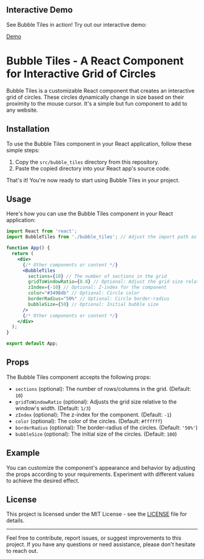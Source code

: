 ## Interactive Demo

See Bubble Tiles in action! Try out our interactive demo:

[Demo](https://your-demo-url.com)

# Bubble Tiles - A React Component for Interactive Grid of Circles

Bubble Tiles is a customizable React component that creates an interactive grid of circles. These circles dynamically change in size based on their proximity to the mouse cursor. It's a simple but fun component to add to any website.

## Installation

To use the Bubble Tiles component in your React application, follow these simple steps:

1. Copy the `src/bubble_tiles` directory from this repository.
2. Paste the copied directory into your React app's source code.

That's it! You're now ready to start using Bubble Tiles in your project.

## Usage

Here's how you can use the Bubble Tiles component in your React application:

```jsx
import React from 'react';
import BubbleTiles from './bubble_tiles'; // Adjust the import path as needed

function App() {
  return (
    <div>
      {/* Other components or content */}
      <BubbleTiles
        sections={10} // The number of sections in the grid
        gridToWindowRatio={0.8} // Optional: Adjust the grid size relative to the window
        zIndex={-10} // Optional: Z-index for the component
        color="#3498db" // Optional: Circle color
        borderRadius="50%" // Optional: Circle border-radius
        bubbleSize={50} // Optional: Initial bubble size
      />
      {/* Other components or content */}
    </div>
  );
}

export default App;
```

## Props

The Bubble Tiles component accepts the following props:

- `sections` (optional): The number of rows/columns in the grid. (Default: `10`)
- `gridToWindowRatio` (optional): Adjusts the grid size relative to the window's width. (Default: `1/3`)
- `zIndex` (optional): The z-index for the component. (Default: `-1`)
- `color` (optional): The color of the circles. (Default: `#ffffff`)
- `borderRadius` (optional): The border-radius of the circles. (Default: `'50%'`)
- `bubbleSize` (optional): The initial size of the circles. (Default: `100`)

## Example

You can customize the component's appearance and behavior by adjusting the props according to your requirements. Experiment with different values to achieve the desired effect.

## License

This project is licensed under the MIT License - see the [LICENSE](LICENSE) file for details.

---

Feel free to contribute, report issues, or suggest improvements to this project. If you have any questions or need assistance, please don't hesitate to reach out.
